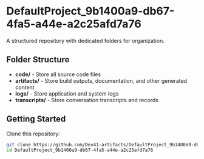 # DefaultProject_9b1400a9-db67-4fa5-a44e-a2c25afd7a76
A structured repository with dedicated folders for organization.

## Folder Structure

- **code/** - Store all source code files
- **artifacts/** - Store build outputs, documentation, and other generated content
- **logs/** - Store application and system logs
- **transcripts/** - Store conversation transcripts and records

## Getting Started

Clone this repository:
```bash
git clone https://github.com/Dev41-artifacts/DefaultProject_9b1400a9-db67-4fa5-a44e-a2c25afd7a76
cd DefaultProject_9b1400a9-db67-4fa5-a44e-a2c25afd7a76
```
